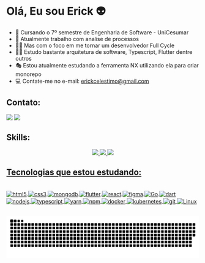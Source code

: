 # Olá, Eu sou Erick 👽
- 📝 Cursando o 7º semestre de Engenharia de Software - UniCesumar
- 🔬 Atualmente trabalho com analise de processos
- 🧙‍♂️ Mas com o foco em me tornar um desenvolvedor Full Cycle 
- 🐱‍🏍 Estudo bastante arquitetura de software, Typescript, Flutter dentre outros 
- 🎭 Estou atualmente estudando a ferramenta NX utilizando ela para criar monorepo
- 💻 Contate-me no e-mail: erickcelestimo@gmail.com

## Contato:

<div style="display: inline_block">
  <a href="https://www.linkedin.com/in/erick-da-silva-5b02b61a4" target="_blank"><img src="https://img.shields.io/badge/-LinkedIn-%230077B5?style=for-the-badge&logo=linkedin&logoColor=white" target="_blank"></a> 
  <a href="https://instagram.com/erick.celestino.12" target="_blank"><img src="https://img.shields.io/badge/-Instagram-%23E4405F?style=for-the-badge&logo=instagram&logoColor=white" target="_blank"></a>
</div>

## Skills:

   <div style="display: inline_block"> 
<a href="https://github.com/ErickCelestino">
<div align="center" style="display: inline_block">

<img height="160em" src="https://github-readme-stats.vercel.app/api?username=ErickCelestino&show_icons=true&theme=dracula&include_all_commits=true&count_private=true"/>

  <img height="180em" src='https://github-readme-streak-stats.herokuapp.com?user=ErickCelestino&theme=dracula&hide_border=false&date_format=j%20M%5B%20Y%5D'/>
  <img height="180em" src="https://github-readme-stats.vercel.app/api/top-langs/?username=ErickCelestino&layout=compact&langs_count=7&hide=scss,less,stylus&theme=dracula"/>  
  
</div>

  
## Tecnologias que estou estudando:

  <div style="display: inline_block"><br>
  <img align="center" alt="html5" height="30" width="40"  src="https://cdn.jsdelivr.net/gh/devicons/devicon/icons/html5/html5-original.svg">
  <img align="center" alt="css3" height="30" width="40"  src="https://cdn.jsdelivr.net/gh/devicons/devicon/icons/css3/css3-original.svg">
  <img align="center" alt="mongodb" height="30" width="40"  src="https://cdn.jsdelivr.net/gh/devicons/devicon/icons/mongodb/mongodb-original.svg">
  <img align="center" alt="flutter" height="30" width="40" src="https://cdn.jsdelivr.net/gh/devicons/devicon/icons/flutter/flutter-original.svg">
  <img align="center" alt="react" height="30" width="40"  src="https://cdn.jsdelivr.net/gh/devicons/devicon/icons/react/react-original-wordmark.svg">
  <img align="center" alt="figma" height="30" width="40"  src="https://cdn.jsdelivr.net/gh/devicons/devicon/icons/figma/figma-original.svg">
  <img align="center" alt="Go" height="30" width="40" src="https://cdn.jsdelivr.net/gh/devicons/devicon/icons/go/go-original-wordmark.svg">
  <img align="center" alt="dart" height="30" width="40"  src="https://cdn.jsdelivr.net/gh/devicons/devicon/icons/dart/dart-original.svg">
  <img align="center" alt="nodejs" height="30" width="40"  src="https://cdn.jsdelivr.net/gh/devicons/devicon/icons/nodejs/nodejs-plain.svg">
  <img align="center" alt="typescript" height="30" width="40"  src="https://cdn.jsdelivr.net/gh/devicons/devicon/icons/typescript/typescript-original.svg">
  <img align="center" alt="yarn" height="30" width="40"  src="https://cdn.jsdelivr.net/gh/devicons/devicon/icons/yarn/yarn-original.svg">
  <img align="center" alt="npm" height="30" width="40"  src="https://cdn.jsdelivr.net/gh/devicons/devicon/icons/npm/npm-original-wordmark.svg">
  <img align="center" alt="docker" height="30" width="40"  src="https://cdn.jsdelivr.net/gh/devicons/devicon/icons/docker/docker-original.svg">
  <img align="center" alt="kubernetes" height="30" width="40"  src="https://cdn.jsdelivr.net/gh/devicons/devicon/icons/kubernetes/kubernetes-plain-wordmark.svg">
  <img align="center" alt="git" height="30" width="40"  src="https://cdn.jsdelivr.net/gh/devicons/devicon/icons/git/git-plain-wordmark.svg">
  <img align="center" alt="Linux" height="30" width="40" src="https://cdn.jsdelivr.net/gh/devicons/devicon/icons/linux/linux-original.svg">

##

<picture>
  <source media="(prefers-color-scheme: dark)" srcset="https://raw.githubusercontent.com/ErickCelestino/ErickCelestino/output/github-snake-dark.svg" />
  <source media="(prefers-color-scheme: light)" srcset="https://raw.githubusercontent.com/ErickCelestino/ErickCelestino/output/github-snake.svg" />
  <img alt="github-snake" src="https://raw.githubusercontent.com/ErickCelestino/ErickCelestino/output/github-snake.svg">
</picture>
 
